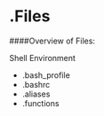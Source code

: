 .Files
========

####Overview of Files:

Shell Environment
- .bash_profile
- .bashrc
- .aliases
- .functions
